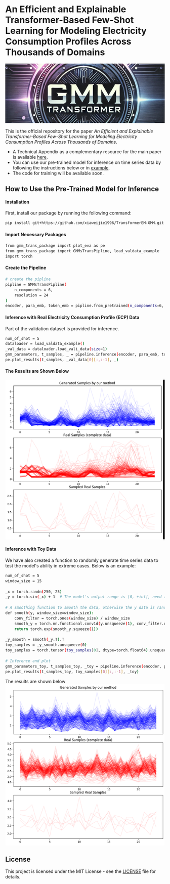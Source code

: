 # An Efficient and Explainable Transformer-Based Few-Shot Learning for Modeling Electricity Consumption Profiles Across Thousands of Domains

<p align="center">
  <img src="materials/bar_top.png" alt="Top Bar">
</p>


This is the official repository for the paper *An Efficient and Explainable Transformer-Based Few-Shot Learning for Modeling Electricity Consumption Profiles Across Thousands of Domains*.

- A Technical Appendix as a complementary resource for the main paper is available [here](materials/Technical_Appendix.pdf).
- You can use our pre-trained model for inference on time series data by following the instructions below or in [example](example.py).
- The code for training will be available soon.

## How to Use the Pre-Trained Model for Inference

#### Installation

First, install our package by running the following command:

```bash
pip install git+https://github.com/xiaweijie1996/TransformerEM-GMM.git

```
#### Import Necessary Packages

```bash
from gmm_trans_package import plot_eva as pe
from gmm_trans_package import GMMsTransPipline, load_valdata_example
import torch
```

#### Create the Pipeline
```bash
# create the pipline
pipline = GMMsTransPipline(
    n_components = 6,
    resolution = 24
)
encoder, para_emb, token_emb = pipline.from_pretrained(n_components=6, resolution=24)
```

#### Inference with Real Electricity Consumption Profile (ECP) Data
Part of the validation dataset is provided for inference.
```bash
num_of_shot = 5
dataloader = load_valdata_example()
_val_data = dataloader.load_vali_data(size=1)
gmm_parameters, t_samples, _ = pipeline.inference(encoder, para_emb, token_emb, _val_data, num_of_shot)
pe.plot_results(t_samples, _val_data[0][:,:-1], _)
```

#### The Results are Shown Below

![Result_gen_ral](materials/real_gen_gif.gif)

#### Inference with Toy Data
We have also created a function to randomly generate time series data to test the model's ability in extreme cases. Below is an example:

```bash
num_of_shot = 5
window_size = 15

_x = torch.randn(250, 25)
_y = torch.sin(_x) + 1  # The model's output range is [0, +inf], need to scale the data to this range

# A smoothing function to smooth the data, otherwise the y data is random noise
def smooth(y, window_size=window_size):
    conv_filter = torch.ones(window_size) / window_size
    smooth_y = torch.nn.functional.conv1d(y.unsqueeze(1), conv_filter.unsqueeze(0).unsqueeze(0), padding=window_size//2)
    return torch.exp(smooth_y.squeeze(1)) 

_y_smooth = smooth(_y.T).T
toy_samples = _y_smooth.unsqueeze(0)
toy_samples = torch.tensor(toy_samples[0], dtype=torch.float64).unsqueeze(0)

# Inference and plot
gmm_parameters_toy, t_samples_toy, _toy = pipeline.inference(encoder, para_emb, token_emb, toy_samples, num_of_shot)
pe.plot_results(t_samples_toy, toy_samples[0][:,:-1], _toy)
```

The results are shown below
![Result_gen_toy](materials/toy_gen_gif.gif)

## License
This project is licensed under the MIT License - see the [LICENSE](LICENSE) file for details.